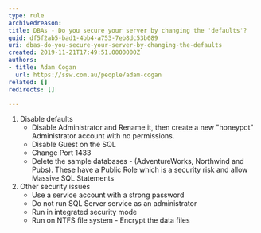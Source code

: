 ```yaml
---
type: rule
archivedreason: 
title: DBAs - Do you secure your server by changing the 'defaults'?
guid: df5f2ab5-bad1-4bb4-a753-7eb8dc53b089
uri: dbas-do-you-secure-your-server-by-changing-the-defaults
created: 2019-11-21T17:49:51.0000000Z
authors:
- title: Adam Cogan
  url: https://ssw.com.au/people/adam-cogan
related: []
redirects: []

---
```


1. Disable defaults
    * Disable Administrator and Rename it, then create a new "honeypot" Administrator account with no permissions.
    * Disable Guest on the SQL
    * Change Port 1433
    * Delete the sample databases - (AdventureWorks, Northwind and Pubs). These have a Public Role which is a security risk and allow Massive SQL Statements
2. Other security issues
    * Use a service account with a strong password
    * Do not run SQL Server service as an administrator
    * Run in integrated security mode
    * Run on NTFS file system - Encrypt the data files



<!--endintro-->
